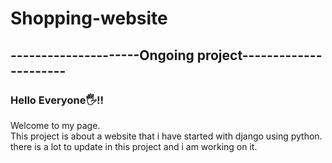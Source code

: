 # Shopping-website
<h2>---------------------Ongoing project----------------------</h2>
<h3> Hello Everyone🖐!!</h3>
<p> Welcome to my page.<br>
This project is about a website that i have started with django using python.<br>
there is a lot to update in this project and i am working on it.<br>
</p>
